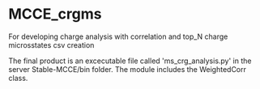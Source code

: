 # MCCE_crgms
For developing charge analysis with correlation and top_N charge microsstates csv creation

The final product is an excecutable file called 'ms_crg_analysis.py' in the server Stable-MCCE/bin folder.
The module includes the WeightedCorr class.

